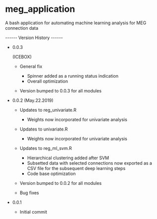 # meg_application
A bash application for automating machine learning analysis for MEG connection data

------ Version History ------
 
- 0.0.3
  
  (ICEBOX)
  - General fix
    - Spinner added as a running status indication
    - Overall optimization
       
  - Version bumped to 0.0.3 for all modules   
 
 
- 0.0.2 (May.22.2019)

  - Updates to reg_univariate.R
    - Weights now incorporated for univariate analysis
  
  - Updates to univariate.R
    - Weights now incorporated for univariate analysis

  - Updates to reg_ml_svm.R
    - Hierarchical clustering added after SVM
    - Subsetted data with selected connections now exported as a CSV file for the subsequent deep learning steps
    - Code base optimization
  
  - Version bumped to 0.0.2 for all modules
  
  - Bug fixes


- 0.0.1

    - Initial commit
